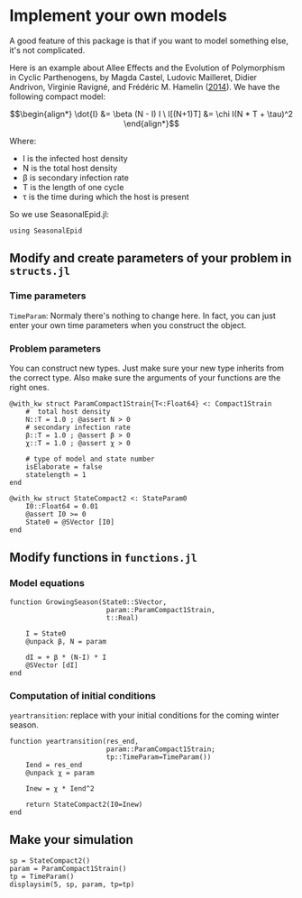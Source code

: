 # Implement your own models

A good feature of this package is that if you want to model something else, it's not complicated. 

Here is an example about Allee Effects and the Evolution of Polymorphism in Cyclic Parthenogens, by Magda Castel, Ludovic Mailleret, Didier Andrivon, Virginie Ravigné, and Frédéric M. Hamelin ([2014]( http://www.jstor.org/stable/10.1086/674828)). We have the following compact model:

$$\begin{align*}
\dot{I} &= \beta (N - I) I \
I[(N+1)T] &= \chi I(N * T + \tau)^2
\end{align*}$$

Where:
- I is the infected host density
- N is the total host density
- β is secondary infection rate
- T is the length of one cycle
- τ is the time during which the host is present


So we use SeasonalEpid.jl:

```
using SeasonalEpid
```

## Modify and create parameters of your problem in `structs.jl`

### Time parameters

`TimeParam`: Normaly there's nothing to change here. In fact, you can just enter your own time parameters when you construct the object.

### Problem parameters

You can construct new types. Just make sure your new type inherits from the correct type. Also make sure the arguments of your functions are the right ones.

```
@with_kw struct ParamCompact1Strain{T<:Float64} <: Compact1Strain
    #  total host density
    N::T = 1.0 ; @assert N > 0
    # secondary infection rate
    β::T = 1.0 ; @assert β > 0
    χ::T = 1.0 ; @assert χ > 0

    # type of model and state number 
    isElaborate = false
    statelength = 1
end
```

```
@with_kw struct StateCompact2 <: StateParam0
    I0::Float64 = 0.01
    @assert I0 >= 0
    State0 = @SVector [I0]
end
```

## Modify functions in `functions.jl`

### Model equations

```
function GrowingSeason(State0::SVector,
						param::ParamCompact1Strain,
						t::Real)

	I = State0
	@unpack β, N = param
	
	dI = + β * (N-I) * I 
	@SVector [dI]
end 
```

### Computation of initial conditions

`yeartransition`: replace with your initial conditions for the coming winter season.

```
function yeartransition(res_end,
						param::ParamCompact1Strain;
						tp::TimeParam=TimeParam())
	Iend = res_end
	@unpack χ = param

	Inew = χ * Iend^2

	return StateCompact2(I0=Inew)
end 
```

## Make your simulation

```
sp = StateCompact2()
param = ParamCompact1Strain()
tp = TimeParam()
displaysim(5, sp, param, tp=tp)
```